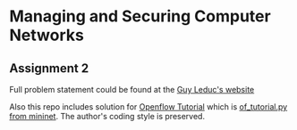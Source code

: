
# Managing and Securing Computer Networks

## Assignment 2

Full problem statement could be found at the
[Guy Leduc's website](http://courses.run.montefiore.ulg.ac.be/mscn/2-openflow.html)

Also this repo includes solution for [Openflow Tutorial](http://courses.run.montefiore.ulg.ac.be/mscn/of-tutorial.html)
which is [of_tutorial.py from mininet](https://github.com/mininet/openflow-tutorial/wiki/Create-a-Learning-Switch).
The author's coding style is preserved.
